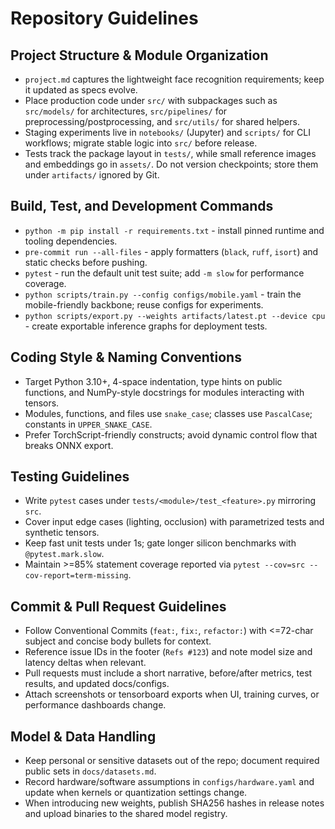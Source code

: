 # Repository Guidelines

## Project Structure & Module Organization
- `project.md` captures the lightweight face recognition requirements; keep it updated as specs evolve.
- Place production code under `src/` with subpackages such as `src/models/` for architectures, `src/pipelines/` for preprocessing/postprocessing, and `src/utils/` for shared helpers.
- Staging experiments live in `notebooks/` (Jupyter) and `scripts/` for CLI workflows; migrate stable logic into `src/` before release.
- Tests track the package layout in `tests/`, while small reference images and embeddings go in `assets/`. Do not version checkpoints; store them under `artifacts/` ignored by Git.

## Build, Test, and Development Commands
- `python -m pip install -r requirements.txt` - install pinned runtime and tooling dependencies.
- `pre-commit run --all-files` - apply formatters (`black`, `ruff`, `isort`) and static checks before pushing.
- `pytest` - run the default unit test suite; add `-m slow` for performance coverage.
- `python scripts/train.py --config configs/mobile.yaml` - train the mobile-friendly backbone; reuse configs for experiments.
- `python scripts/export.py --weights artifacts/latest.pt --device cpu` - create exportable inference graphs for deployment tests.

## Coding Style & Naming Conventions
- Target Python 3.10+, 4-space indentation, type hints on public functions, and NumPy-style docstrings for modules interacting with tensors.
- Modules, functions, and files use `snake_case`; classes use `PascalCase`; constants in `UPPER_SNAKE_CASE`.
- Prefer TorchScript-friendly constructs; avoid dynamic control flow that breaks ONNX export.

## Testing Guidelines
- Write `pytest` cases under `tests/<module>/test_<feature>.py` mirroring `src`.
- Cover input edge cases (lighting, occlusion) with parametrized tests and synthetic tensors.
- Keep fast unit tests under 1s; gate longer silicon benchmarks with `@pytest.mark.slow`.
- Maintain >=85% statement coverage reported via `pytest --cov=src --cov-report=term-missing`.

## Commit & Pull Request Guidelines
- Follow Conventional Commits (`feat:`, `fix:`, `refactor:`) with <=72-char subject and concise body bullets for context.
- Reference issue IDs in the footer (`Refs #123`) and note model size and latency deltas when relevant.
- Pull requests must include a short narrative, before/after metrics, test results, and updated docs/configs.
- Attach screenshots or tensorboard exports when UI, training curves, or performance dashboards change.

## Model & Data Handling
- Keep personal or sensitive datasets out of the repo; document required public sets in `docs/datasets.md`.
- Record hardware/software assumptions in `configs/hardware.yaml` and update when kernels or quantization settings change.
- When introducing new weights, publish SHA256 hashes in release notes and upload binaries to the shared model registry.

